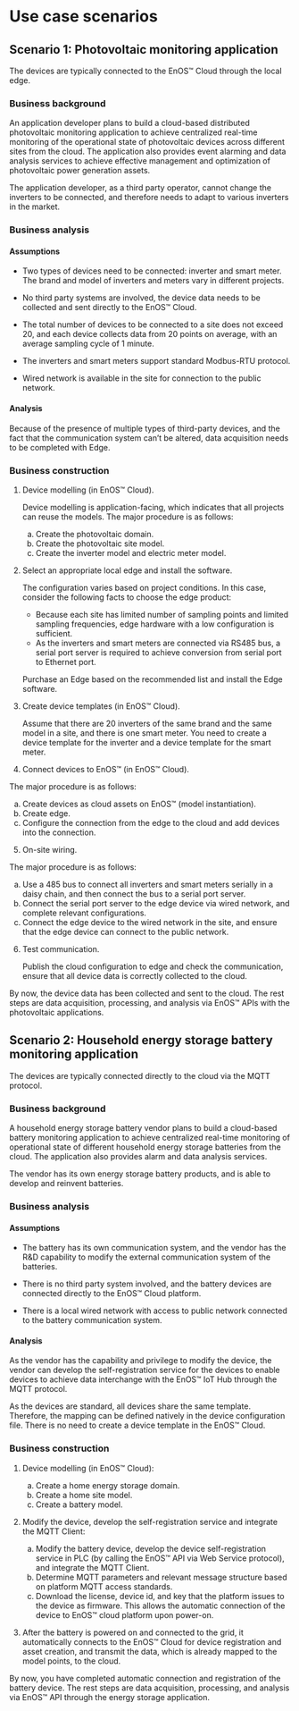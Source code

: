 # Use case scenarios

## Scenario 1: Photovoltaic monitoring application

The devices are typically connected to the EnOS™ Cloud through the local edge.

### Business background

An application developer plans to build a cloud-based distributed photovoltaic
monitoring application to achieve centralized real-time monitoring of the operational
state of photovoltaic devices across different sites from the cloud. The application also provides event alarming and data analysis services to achieve effective management and optimization of photovoltaic power generation assets.

The application developer, as a third party operator, cannot change the
inverters to be connected, and therefore needs to adapt to various inverters in the market.

### Business analysis

#### Assumptions

- Two types of devices need to be connected: inverter and smart meter.
The brand and model of inverters and meters vary in different projects.

- No third party systems are involved, the device data needs to be collected and sent directly to the EnOS™ Cloud.

- The total number of devices to be connected to a site does not exceed 20, and
each device collects data from 20 points on average, with an average sampling
cycle of 1 minute.

- The inverters and smart meters support standard Modbus-RTU protocol.

- Wired network is available in the site for connection to the public network.

#### Analysis

Because of the presence of multiple types of third-party devices, and the fact that the communication system can’t be altered, data acquisition needs to be completed with Edge.

### Business construction

1. Device modelling (in EnOS™ Cloud).

   Device modelling is application-facing, which indicates that all projects can reuse the models. The major procedure is as follows:
   <ol style="list-style-type: lower-alpha;">
    <li>Create the photovoltaic domain.</li>
    <li>Create the photovoltaic site model.</li>
    <li>Create the inverter model and electric meter model.</li>
   </ol>

2. Select an appropriate local edge and install the software.  

   The configuration varies based on project conditions. In this case, consider the following facts to choose the edge product:
   - Because each site has limited number of sampling points and limited sampling frequencies, edge hardware with a low configuration is sufficient.
   - As the inverters and smart meters are connected via RS485 bus, a serial port server is required to achieve conversion from serial port to Ethernet port.  

   Purchase an Edge based on the recommended list and install the Edge software.

3. Create device templates (in EnOS™ Cloud).

   Assume that there are 20 inverters of the same brand and the same model in a site, and there is one smart meter. You need to create a device template for the inverter and a device template for the smart meter.

4. Connect devices to EnOS™ (in EnOS™ Cloud).

 The major procedure is as follows:
    <ol style="list-style-type: lower-alpha;">
      <li>Create devices as cloud assets on EnOS™ (model instantiation).</li>
      <li>Create edge.</li>
      <li>Configure the connection from the edge to the cloud and add devices into the connection.</li>
    </ol>

5. On-site wiring.

  The major procedure is as follows:
    <ol style="list-style-type: lower-alpha;">
      <li>Use a 485 bus to connect all inverters and smart meters serially in a daisy chain, and then connect the bus to a serial port server.</li>
      <li>Connect the serial port server to the edge device via wired network, and complete relevant configurations.</li>
      <li>Connect the edge device to the wired network in the site, and ensure that the edge device can connect to the public network.</li>
      </ol>


6. Test communication.

   Publish the cloud configuration to edge and check the communication, ensure that all device data is correctly collected to the cloud.

By now, the device data has been collected and sent to the cloud. The rest steps are data acquisition, processing, and analysis via EnOS™ APIs with the photovoltaic applications.

## Scenario 2: Household energy storage battery monitoring application

The devices are typically connected directly to the cloud via the MQTT protocol.

### Business background

A household energy storage battery vendor plans to build a cloud-based
battery monitoring application to achieve centralized real-time monitoring of operational state of different household energy storage batteries from the cloud. The application also provides alarm and data analysis services.

The vendor has its own energy storage battery products, and is able to develop and reinvent batteries.

### Business analysis

#### Assumptions

- The battery has its own communication system, and the vendor has the R&D
capability to modify the external communication system of the batteries.

- There is no third party system involved, and the battery devices are
connected directly to the EnOS™ Cloud platform.

- There is a local wired network with access to public network connected to the battery communication system.

#### Analysis

As the vendor has the capability and privilege to modify the device, the vendor can develop the self-registration service for the devices to enable devices to achieve data interchange with the EnOS™ IoT Hub through the MQTT protocol.

As the devices are standard, all devices share the same template. Therefore, the mapping can be defined natively in the device configuration file. There is no need to create a device template in the EnOS™ Cloud.

### Business construction

1. Device modelling (in EnOS™ Cloud):

   <ol style="list-style-type: lower-alpha;">
      <li>Create a home energy storage domain.</li>
      <li>Create a home site model.</li>
      <li>Create a battery model.</li>
   </ol>

2. Modify the device, develop the self-registration service and integrate the MQTT Client:

   <ol style="list-style-type: lower-alpha;">
      <li>Modify the battery device, develop the device self-registration service in PLC (by calling the EnOS™ API via Web Service protocol), and integrate the MQTT Client.</li>
      <li>Determine MQTT parameters and relevant message structure based on platform MQTT
   access standards. </li>
      <li>Download the license, device id, and key that the platform issues to the device as firmware. This allows the automatic connection of the device to EnOS™ cloud platform upon power-on.</li>
   </ol>

3. After the battery is powered on and connected to the grid, it automatically connects to the EnOS™ Cloud for device registration and asset creation, and transmit the data, which is already mapped to the model points, to the cloud.

By now, you have completed automatic connection and registration of the battery device. The rest steps are data acquisition, processing, and analysis via EnOS™ API through the energy storage application.
